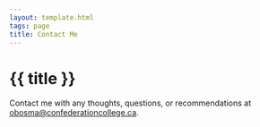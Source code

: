 ```yaml
---
layout: template.html
tags: page
title: Contact Me
---
```

# {{ title }}
Contact me with any thoughts, questions, or recommendations at <obosma@confederationcollege.ca>.